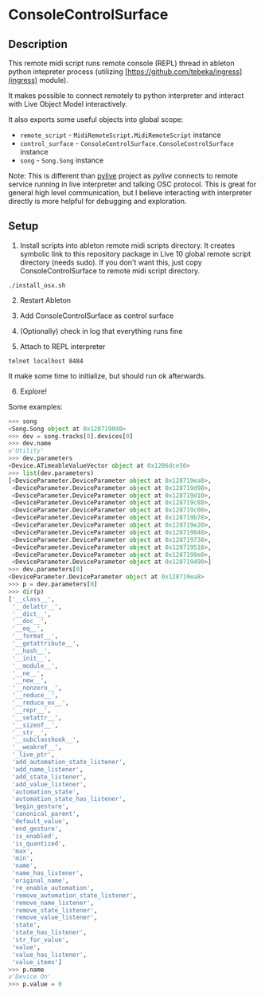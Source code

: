 # ConsoleControlSurface

## Description

This remote midi script runs remote console (REPL) thread in ableton python
intepreter process (utilizing [https://github.com/tebeka/ingress](ingress) module).

It makes possible to connect remotely to
python interpreter and interact with Live Object Model interactively.

It also exports some useful objects into global scope:

- `remote_script` - `MidiRemoteScript.MidiRemoteScript` instance
- `control_surface` - `ConsoleControlSurface.ConsoleControlSurface` instance
- `song` - `Song.Song` instance

Note: This is different than [pylive](https://github.com/ideoforms/pylive) project as _pylive_ connects to
remote service running in live interpreter and talking OSC protocol. This is great for general high level communication,
but I believe interacting with interpreter directly is more helpful for debugging and exploration.

## Setup

1. Install scripts into ableton remote midi scripts directory. It creates symbolic link to this repository package
in Live 10 global remote script directory (needs sudo). If you don't want this, just copy ConsoleControlSurface to
remote midi script directory.

```
./install_osx.sh
```

2. Restart Ableton

3. Add ConsoleControlSurface as control surface

4. (Optionally) check in log that everything runs fine

5. Attach to REPL interpreter

```
telnet localhost 8484
```

It make some time to initialize, but should run ok afterwards. 

6. Explore!

Some examples:

```python
>>> song
<Song.Song object at 0x1287190d8>
>>> dev = song.tracks[0].devices[0]
>>> dev.name
u'Utility'
>>> dev.parameters
<Device.ATimeableValueVector object at 0x1286dce50>
>>> list(dev.parameters)
[<DeviceParameter.DeviceParameter object at 0x128719ea8>,
 <DeviceParameter.DeviceParameter object at 0x128719d98>,
 <DeviceParameter.DeviceParameter object at 0x128719d10>,
 <DeviceParameter.DeviceParameter object at 0x128719c88>,
 <DeviceParameter.DeviceParameter object at 0x128719c00>,
 <DeviceParameter.DeviceParameter object at 0x128719b78>,
 <DeviceParameter.DeviceParameter object at 0x128719e20>,
 <DeviceParameter.DeviceParameter object at 0x128719848>,
 <DeviceParameter.DeviceParameter object at 0x128719738>,
 <DeviceParameter.DeviceParameter object at 0x128719518>,
 <DeviceParameter.DeviceParameter object at 0x1287199e0>,
 <DeviceParameter.DeviceParameter object at 0x128719490>]
>>> dev.parameters[0]
<DeviceParameter.DeviceParameter object at 0x128719ea8>
>>> p = dev.parameters[0]
>>> dir(p)
['__class__',
 '__delattr__',
 '__dict__',
 '__doc__',
 '__eq__',
 '__format__',
 '__getattribute__',
 '__hash__',
 '__init__',
 '__module__',
 '__ne__',
 '__new__',
 '__nonzero__',
 '__reduce__',
 '__reduce_ex__',
 '__repr__',
 '__setattr__',
 '__sizeof__',
 '__str__',
 '__subclasshook__',
 '__weakref__',
 '_live_ptr',
 'add_automation_state_listener',
 'add_name_listener',
 'add_state_listener',
 'add_value_listener',
 'automation_state',
 'automation_state_has_listener',
 'begin_gesture',
 'canonical_parent',
 'default_value',
 'end_gesture',
 'is_enabled',
 'is_quantized',
 'max',
 'min',
 'name',
 'name_has_listener',
 'original_name',
 're_enable_automation',
 'remove_automation_state_listener',
 'remove_name_listener',
 'remove_state_listener',
 'remove_value_listener',
 'state',
 'state_has_listener',
 'str_for_value',
 'value',
 'value_has_listener',
 'value_items']
>>> p.name
u'Device On'
>>> p.value = 0
```